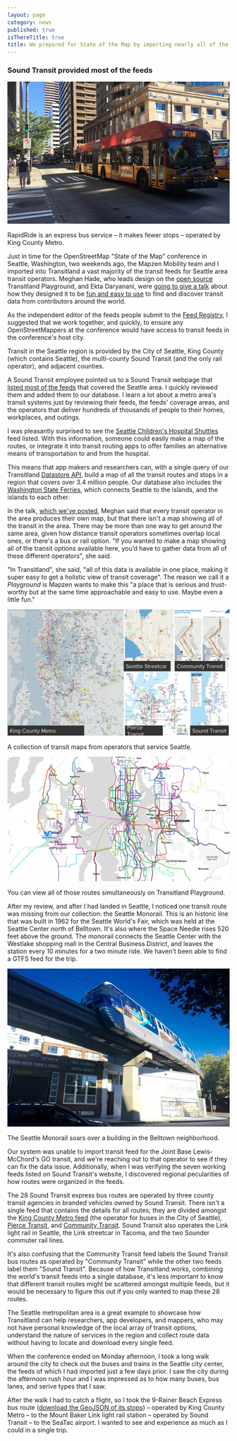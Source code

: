 ```yaml
---
layout: page
category: news
published: true
isThereTitle: true
title: We prepared for State of the Map by importing nearly all of the transit feeds in Seattle
---
```


### Sound Transit provided most of the feeds

!["A RapidRide bus"](/images/seattle-sotmus-recap/rapid_ride_vance.jpg)
<p class='caption'>RapidRide is an express bus service – it makes fewer stops – operated by King County Metro.</p>

Just in time for the OpenStreetMap "State of the Map" conference in Seattle, Washington, two weekends ago, the Mapzen Mobility team and I imported into Transitland a vast majority of the transit feeds for Seattle area transit operators. Meghan Hade, who leads design on the [open source](https://github.com/transitland/playground) Transitland Playground, and Ekta Daryanani, were [going to give a talk](http://stateofthemap.us/2016/beyond-aesthetic-icing/) about how they designed it to be [fun and easy to use](http://transit.land/playground/) to find and discover transit data from contributors around the world. 

As the independent editor of the feeds people submit to the [Feed Registry](https://transit.land/feed-registry/), I suggested that we work together, and quickly, to ensure any OpenStreetMappers at the conference would have access to transit feeds in the conference's host city.

<!-- more -->

Transit in the Seattle region is provided by the City of Seattle, King County (which contains Seattle), the multi-county Sound Transit (and the only rail operator), and adjacent counties. 

A Sound Transit employee pointed us to a Sound Transit webpage that [listed most of the feeds](http://www.soundtransit.org/Developer-resources/Data-downloads) that covered the Seattle area. I quickly reviewed them and added them to our database. I learn a lot about a metro area's transit systems just by reviewing their feeds, the feeds' coverage areas, and the operators that deliver hundreds of thousands of people to their homes, workplaces, and outings. 

I was pleasantly surprised to see the [Seattle Children's Hospital Shuttles](http://www.seattlechildrens.org/visitors/transportation/) feed listed. With this information, someone could easily make a map of the routes, or integrate it into transit routing apps to offer families an alternative means of transportation to and from the hospital.

This means that app makers and researchers can, with a single query of our Transitland [Datastore API](https://transit.land/documentation/datastore/api-endpoints.html), build a map of all the transit routes and stops in a region that covers over 3.4 million people. Our database also includes the [Washington State Ferries](https://transit.land/feed-registry/operators/o-c28-washingtonstateferries), which connects Seattle to the islands, and the islands to each other.  

In the talk, [which we've posted](https://github.com/mapzen/presentations/tree/master/07-2016-SOTMUS/BeyondAestheticIcing), Meghan said that every transit operator in the area produces their own map, but that there isn't a map showing all of the transit in the area. There may be more than one way to get around the same area, given how distance transit operators sometimes overlap local ones, or there's a bus or rail option. "If you wanted to make a map showing all of the transit options available here, you’d have to gather data from all of these different operators", she said. 

"In Transitland", she said, "all of this data is available in one place, making it super easy to get a holistic view of transit coverage". The reason we call it a *Playground* is Mapzen wants to make this "a place that is serious and trust-worthy but at the same time approachable and easy to use. Maybe even a little fun."

!["transit maps from Seattle"](/images/seattle-sotmus-recap/hade_presentation_slide_20.png)
<p class='caption'>A collection of transit maps from operators that service Seattle.</p>

!["Those same transit routes on Transitland Playground"](/images/seattle-sotmus-recap/hade_presentation_slide_21.png)
<p class='caption'>You can view all of those routes simultaneously on Transitland Playground.</p>

After my review, and after I had landed in Seattle, I noticed one transit route was missing from our collection: the Seattle Monorail. This is an historic line that was built in 1962 for the Seattle World's Fair, which was held at the Seattle Center north of Belltown. It's also where the Space Needle rises 520 feet above the ground. The monorail connects the Seattle Center with the Westlake shopping mall in the Central Business District, and leaves the station every 10 minutes for a two minute ride. We haven't been able to find a GTFS feed for the trip.

[!["Seattle Monorail"](/images/seattle-sotmus-recap/seattle_monorail_vance.jpg)](https://www.flickr.com/photos/jamesbondsv/28595116115/in/datetaken-public/)
<p class='caption'>The Seattle Monorail soars over a building in the Belltown neighborhood.</p>

Our system was unable to import transit feed for the Joint Base Lewis-McChord's GO transit, and we're reaching out to that operator to see if they can fix the data issue. Additionally, when I was verifying the seven working feeds listed on Sound Transit's website, I discovered regional pecularities of how routes were organized in the feeds. 

The 28 Sound Transit express bus routes are operated by three county transit agencies in branded vehicles owned by Sound Transit. There isn't a single feed that contains the details for all routes; they are divided amongst the [King County Metro feed](https://transit.land/feed-registry/operators/o-c23-metrotransit) (the operator for buses in the City of Seattle), [Pierce Transit](https://transit.land/feed-registry/operators/o-c22u-piercetransit), and [Community Transit](https://transit.land/feed-registry/operators/o-c29-communitytransit). Sound Transit also operates the Link light rail in Seattle, the Link streetcar in Tacoma, and the two Sounder commuter rail lines. 

It's also confusing that the Community Transit feed labels the Sound Transit bus routes as operated by "Community Transit" while the other two feeds label them "Sound Transit". Because of how Transitland works, combining the world's transit feeds into a single database, it's less important to know that different transit routes might be scattered amongst multiple feeds, but it would be necessary to figure this out if you only wanted to map these 28 routes. 

The Seattle metropolitan area is a great example to showcase how Transitland can help researchers, app developers, and mappers, who may not have personal knowledge of the local array of transit options, understand the nature of services in the region and collect route data without having to locate and download every single feed. 

When the conference ended on Monday afternoon, I took a long walk around the city to check out the buses and trains in the Seattle city center, the feeds of which I had imported just a few days prior. I saw the city during the afternoon rush hour and I was impressed as to how many buses, bus lanes, and serive types that I saw. 

After the walk I had to catch a flight, so I took the 9-Rainer Beach Express bus route ([download the GeoJSON of its stops](http://transit.land/api/v1/stops.geojson?served_by=r-c23n9-9)) – operated by King County Metro – to the Mount Baker Link light rail station – operated by Sound Transit – to the SeaTac airport. I wanted to see and experience as much as I could in a single trip. 
